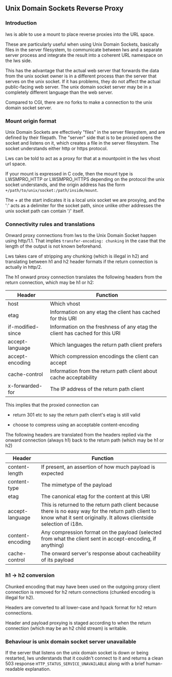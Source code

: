 ## Unix Domain Sockets Reverse Proxy

### Introduction

lws is able to use a mount to place reverse proxies into the URL space.

These are particularly useful when using Unix Domain Sockets, basically
files in the server filesystem, to communicate between lws and a separate
server process and integrate the result into a coherent URL namespace on
the lws side.

This has the advantage that the actual web server that forwards the
data from the unix socket owner is in a different process than the server
that serves on the unix socket.  If it has problems, they do not affect
the actual public-facing web server.  The unix domain socket server may
be in a completely different language than the web server.

Compared to CGI, there are no forks to make a connection to the unix
domain socket server.

### Mount origin format

Unix Domain Sockets are effectively "files" in the server filesystem, and
are defined by their filepath.  The "server" side that is to be proxied opens
the socket and listens on it, which creates a file in the server filesystem.
The socket understands either http or https protocol.

Lws can be told to act as a proxy for that at a mountpoint in the lws vhost
url space.

If your mount is expressed in C code, then the mount type is LWSMPRO_HTTP or
LWSMPRO_HTTPS depending on the protocol the unix socket understands, and the
origin address has the form `+/path/to/unix/socket:/path/inside/mount`.

The + at the start indicates it is a local unix socket we are proxying, and
the ':' acts as a delimiter for the socket path, since unlike other addresses
the unix socket path can contain '/' itself.

### Connectivity rules and translations

Onward proxy connections from lws to the Unix Domain Socket happen using
http/1.1.  That implies `transfer-encoding: chunking` in the case that the
length of the output is not known beforehand.

Lws takes care of stripping any chunking (which is illegal in h2) and
translating between h1 and h2 header formats if the return connection is
actually in http/2.

The h1 onward proxy connection translates the following headers from the return
connection, which may be h1 or h2:

Header|Function
---|---
host|Which vhost
etag|Information on any etag the client has cached for this URI
if-modified-since|Information on the freshness of any etag the client has cached for this URI
accept-language|Which languages the return path client prefers
accept-encoding|Which compression encodings the client can accept
cache-control|Information from the return path client about cache acceptability
x-forwarded-for|The IP address of the return path client

This implies that the proxied connection can

 - return 301 etc to say the return path client's etag is still valid

 - choose to compress using an acceptable content-encoding

The following headers are translated from the headers replied via the onward
connection (always h1) back to the return path (which may be h1 or h2)

Header|Function
---|---
content-length|If present, an assertion of how much payload is expected
content-type|The mimetype of the payload
etag|The canonical etag for the content at this URI
accept-language|This is returned to the return path client because there is no easy way for the return path client to know what it sent originally.  It allows clientside selection of i18n.
content-encoding|Any compression format on the payload (selected from what the client sent in accept-encoding, if anything)
cache-control|The onward server's response about cacheability of its payload

### h1 -> h2 conversion

Chunked encoding that may have been used on the outgoing proxy client connection
is removed for h2 return connections (chunked encoding is illegal for h2).

Headers are converted to all lower-case and hpack format for h2 return connections.

Header and payload proxying is staged according to when the return connection
(which may be an h2 child stream) is writable.

### Behaviour is unix domain socket server unavailable

If the server that listens on the unix domain socket is down or being restarted,
lws understands that it couldn't connect to it and returns a clean 503 response
`HTTP_STATUS_SERVICE_UNAVAILABLE` along with a brief human-readable explanation.

